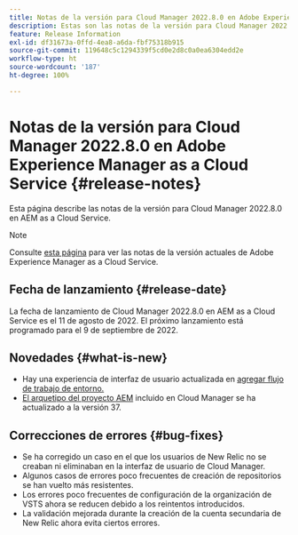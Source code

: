```yaml
---
title: Notas de la versión para Cloud Manager 2022.8.0 en Adobe Experience Manager as a Cloud Service
description: Estas son las notas de la versión para Cloud Manager 2022.8.0 en AEM as a Cloud Service.
feature: Release Information
exl-id: df31673a-0ffd-4ea8-a6da-fbf75318b915
source-git-commit: 119648c5c1294339f5cd0e2d8c0a0ea6304edd2e
workflow-type: ht
source-wordcount: '187'
ht-degree: 100%

---
```


# Notas de la versión para Cloud Manager 2022.8.0 en Adobe Experience Manager as a Cloud Service {#release-notes}

Esta página describe las notas de la versión para Cloud Manager 2022.8.0 en AEM as a Cloud Service.

>[!NOTE]
>
>Consulte [esta página](/help/release-notes/release-notes-cloud/release-notes-current.md) para ver las notas de la versión actuales de Adobe Experience Manager as a Cloud Service.

## Fecha de lanzamiento {#release-date}

La fecha de lanzamiento de Cloud Manager 2022.8.0 en AEM as a Cloud Service es el 11 de agosto de 2022. El próximo lanzamiento está programado para el 9 de septiembre de 2022.

## Novedades {#what-is-new}

* Hay una experiencia de interfaz de usuario actualizada en [agregar flujo de trabajo de entorno.](/help/implementing/cloud-manager/manage-environments.md)
* [El arquetipo del proyecto AEM](https://experienceleague.adobe.com/docs/experience-manager-core-components/using/developing/archetype/overview.html?lang=es) incluido en Cloud Manager se ha actualizado a la versión 37.

## Correcciones de errores {#bug-fixes}

* Se ha corregido un caso en el que los usuarios de New Relic no se creaban ni eliminaban en la interfaz de usuario de Cloud Manager.
* Algunos casos de errores poco frecuentes de creación de repositorios se han vuelto más resistentes.
* Los errores poco frecuentes de configuración de la organización de VSTS ahora se reducen debido a los reintentos introducidos.
* La validación mejorada durante la creación de la cuenta secundaria de New Relic ahora evita ciertos errores.
